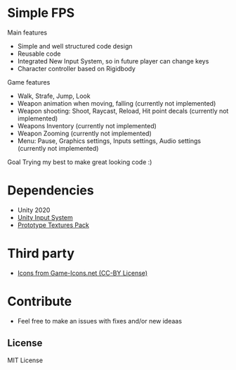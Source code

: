 # Simple FPS

Main features
- Simple and well structured code design
- Reusable code
- Integrated New Input System, so in future player can change keys
- Character controller based on Rigidbody

Game features
- Walk, Strafe, Jump, Look
- Weapon animation when moving, falling (currently not implemented)
- Weapon shooting: Shoot, Raycast, Reload, Hit point decals  (currently not implemented)
- Weapons Inventory (currently not implemented)
- Weapon Zooming  (currently not implemented)
- Menu: Pause, Graphics settings, Inputs settings, Audio settings  (currently not implemented)

Goal 
Trying my best to make great looking code :)

# Dependencies
- Unity 2020
- [Unity Input System](https://docs.unity3d.com/Packages/com.unity.inputsystem@1.0/manual/QuickStartGuide.html)
- [Prototype Textures Pack](https://assetstore.unity.com/packages/2d/textures-materials/prototype-textures-pack-191050)

# Third party
- [Icons from Game-Icons.net (CC-BY License)](https://game-icons.net/)

# Contribute
- Feel free to make an issues with fixes and/or new ideaas

## License
MIT License
